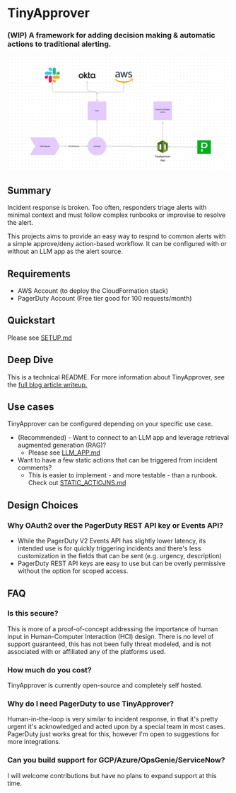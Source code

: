 # TinyApprover
### (WIP) A framework for adding decision making & automatic actions to traditional alerting.

![TinyApprover Architecture Diagram](image.png)

## Summary
Incident response is broken. Too often, responders triage alerts with minimal context and must follow complex runbooks or improvise to resolve the alert.

This projects aims to provide an easy way to respnd to common alerts with a simple approve/deny action-based workflow. It can be configured with or without an LLM app as the alert source.


## Requirements
- AWS Account (to deploy the CloudFormation stack)
- PagerDuty Account (Free tier good for 100 requests/month)

## Quickstart
Please see [SETUP.md](https://github.com/cjfit/tinyapprover/blob/main/SETUP.md)

## Deep Dive 
This is a technical README. For more information about TinyApprover, see the [full blog article writeup.](https://medium.com/open-door-security/introducing-tinyapprover-extend-traditional-alerting-with-approvals-f4d353e28276)

## Use cases
TinyApprover can be configured depending on your specific use case.
- (Recommended) - Want to connect to an LLM app and leverage retrieval augmented generation (RAG)?
     - Please see [LLM_APP.md](https://github.com/cjfit/tinyapprover/blob/main/examples/LLM_APP.md)
- Want to have a few static actions that can be triggered from incident comments?
     - This is easier to implement - and more testable - than a runbook. Check out [STATIC_ACTIOJNS.md](https://github.com/cjfit/tinyapprover/blob/main/examples/STATIC_ACTIONS.md)

## Design Choices
### Why OAuth2 over the PagerDuty REST API key or Events API?
- While the PagerDuty V2 Events API has slightly lower latency, its intended use is for quickly triggering incidents and there's less customization in the fields that can be sent (e.g. urgency, description)
- PagerDuty REST API keys are easy to use but can be overly permissive without the option for scoped access.


## FAQ

### Is this secure?
This is more of a proof-of-concept addressing the importance of human input in Human-Computer Interaction (HCI) design. There is no level of support guaranteed, this has not been fully threat modeled, and is not associated with or affiliated any of the platforms used.

### How much do you cost?

TinyApprover is currently open-source and completely self hosted. 

### Why do I need PagerDuty to use TinyApprover?

Human-in-the-loop is very similar to incident response, in that it's pretty urgent it's acknowledged and acted upon by a special team in most cases. PagerDuty just works great for this, however I'm open to suggestions for more integrations.

### Can you build support for GCP/Azure/OpsGenie/ServiceNow?

I will welcome contributions but have no plans to expand support at this time.